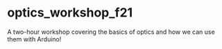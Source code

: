 # optics_workshop_f21
A two-hour workshop covering the basics of optics and how we can use them with Arduino!
